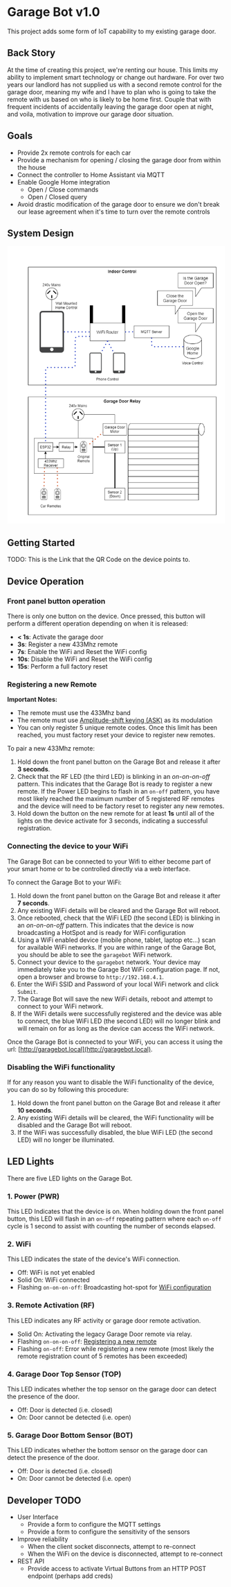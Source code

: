 # Garage Bot v1.0
This project adds some form of IoT capability to my existing garage door.

## Back Story
At the time of creating this project, we're renting our house. This limits my ability to implement smart technology or change out hardware. For over two years our landlord has not supplied us with a second remote control for the garage door, meaning my wife and I have to plan who is going to take the remote with us based on who is likely to be home first. Couple that with frequent incidents of accidentally leaving the garage door open at night, and voila, motivation to improve our garage door situation.

## Goals
- Provide 2x remote controls for each car
- Provide a mechanism for opening / closing the garage door from within the house
- Connect the controller to Home Assistant via MQTT
- Enable Google Home integration
    - Open / Close commands
    - Open / Closed query
- Avoid drastic modification of the garage door to ensure we don't break our lease agreement when it's time to turn over the remote controls

## System Design
![System Design](designs/system_overview.png)

## Getting Started
TODO: This is the Link that the QR Code on the device points to.

## Device Operation

### Front panel button operation
There is only one button on the device. Once pressed, this button will perform a different operation depending on when it is released:

- **< 1s**: Activate the garage door
- **3s**: Register a new 433Mhz remote
- **7s**: Enable the WiFi and Reset the WiFi config
- **10s**: Disable the WiFi and Reset the WiFi config
- **15s**: Perform a full factory reset

### Registering a new Remote

**Important Notes:**
- The remote must use the 433Mhz band
- The remote must use [Amplitude-shift keying (ASK)](https://en.wikipedia.org/wiki/Amplitude-shift_keying) as its modulation
- You can only register 5 unique remote codes. Once this limit has been reached, you must factory reset your device to register new remotes.

To pair a new 433Mhz remote:

1. Hold down the front panel button on the Garage Bot and release it after **3 seconds**.
2. Check that the RF LED (the third LED) is blinking in an *on-on-on-off* pattern. This indicates that the Garage Bot is ready to register a new remote. If the Power LED begins to flash in an `on-off` pattern, you have most likely reached the maximum number of 5 registered RF remotes and the device will need to be factory reset to register any new remotes.
3. Hold down the button on the new remote for at least **1s** until all of the lights on the device activate for 3 seconds, indicating a successful registration.

### Connecting the device to your WiFi
The Garage Bot can be connected to your Wifi to either become part of your smart home or to be controlled directly via a web interface.

To connect the Garage Bot to your WiFi:

1. Hold down the front panel button on the Garage Bot and release it after **7 seconds**.
2. Any existing WiFi details will be cleared and the Garage Bot will reboot.
3. Once rebooted, check that the WiFi LED (the second LED) is blinking in an *on-on-on-off* pattern. This indicates that the device is now broadcasting a HotSpot and is ready for WiFi configuration
4. Using a WiFi enabled device (mobile phone, tablet, laptop etc...) scan for available WiFi networks. If you are within range of the Garage Bot, you should be able to see the `garagebot` WiFi network.
5. Connect your device to the `garagebot` network. Your device may immediately take you to the Garage Bot WiFi configuration page. If not, open a browser and browse to `http://192.168.4.1`.
6. Enter the WiFi SSID and Password of your local WiFi network and click `Submit`.
7. The Garage Bot will save the new WiFi details, reboot and attempt to connect to your WiFi network.
8. If the WiFi details were successfully registered and the device was able to connect, the blue WiFi LED (the second LED) will no longer blink and will remain on for as long as the device can access the WiFi network.

Once the Garage Bot is connected to your WiFi, you can access it using the url: [http://garagebot.local](http://garagebot.local).


### Disabling the WiFi functionality
If for any reason you want to disable the WiFi functionality of the device, you can do so by following this procedure:

1. Hold down the front panel button on the Garage Bot and release it after **10 seconds**.
2. Any existing WiFi details will be cleared, the WiFi functionality will be disabled and the Garage Bot will reboot.
3. If the WiFi was successfully disabled, the blue WiFi LED (the second LED) will no longer be illuminated.

## LED Lights
There are five LED lights on the Garage Bot.

### 1. Power (PWR)
This LED Indicates that the device is on. When holding down the front panel button, this LED will flash in an `on-off` repeating pattern where each `on-off` cycle is 1 second to assist with counting the number of seconds elapsed.

### 2. WiFi
This LED indicates the state of the device's WiFi connection.
- Off: WiFi is not yet enabled
- Solid On: WiFi connected
- Flashing `on-on-on-off`: Broadcasting hot-spot for [WiFi configuration](#connecting-the-device-to-your-wifi)

### 3. Remote Activation (RF)
This LED indicates any RF activity or garage door remote activation.
- Solid On: Activating the legacy Garage Door remote via relay.
- Flashing `on-on-on-off`: [Registering a new remote](#registering-a-new-remote)
- Flashing `on-off`: Error while registering a new remote (most likely the remote registration count of 5 remotes has been exceeded)

### 4. Garage Door Top Sensor (TOP)
This LED indicates whether the top sensor on the garage door can detect the presence of the door.
- Off: Door is detected (i.e. closed)
- On: Door cannot be detected (i.e. open)

### 5. Garage Door Bottom Sensor (BOT)
This LED indicates whether the bottom sensor on the garage door can detect the presence of the door.
- Off: Door is detected (i.e. closed)
- On: Door cannot be detected (i.e. open)

## Developer TODO
- User Interface
    - Provide a form to configure the MQTT settings
    - Provide a form to configure the sensitivity of the sensors
- Improve reliability
    - When the client socket disconnects, attempt to re-connect
    - When the WiFi on the device is disconnected, attempt to re-connect
- REST API
    - Provide access to activate Virtual Buttons from an HTTP POST endpoint (perhaps add creds)